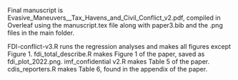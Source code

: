 Final manuscript is Evasive_Maneuvers__Tax_Havens_and_Civil_Conflict_v2.pdf, compiled in Overleaf using the manuscript.tex file along with paper3.bib and the .png files in the main folder.

FDI-conflict-v3.R runs the regression analyses and makes all figures except Figure 1. 
fdi_total_describe.R makes Figure 1 of the paper, saved as fdi_plot_2022.png. 
imf_confidential v2.R makes Table 5 of the paper.
cdis_reporters.R makes Table 6, found in the appendix of the paper.
